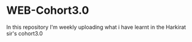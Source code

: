 # WEB-Cohort3.0
In this repository I'm weekly uploading what i have learnt in the Harkirat sir's cohort3.0
